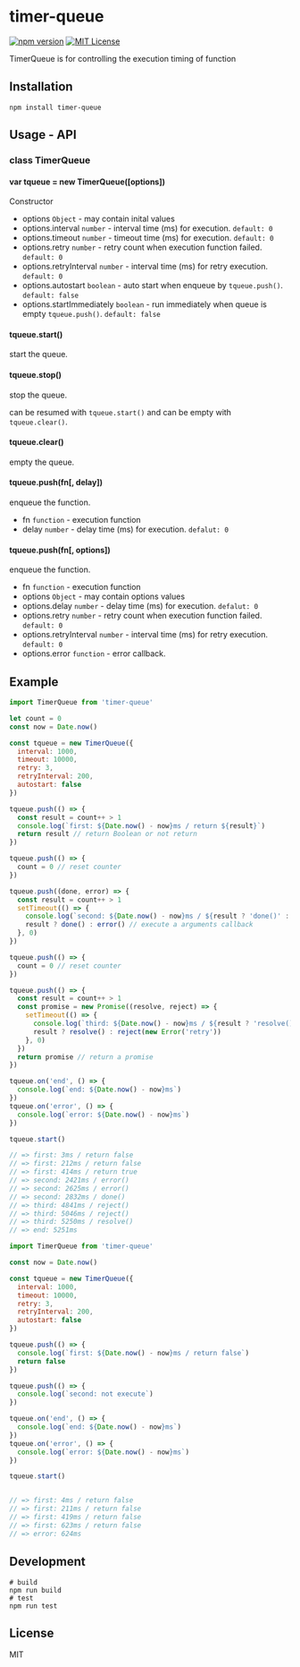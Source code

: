 # timer-queue

[![npm version](https://badge.fury.io/js/timer-queue.svg)](https://badge.fury.io/js/timer-queue)
[![MIT License](http://img.shields.io/badge/license-MIT-blue.svg?style=flat)](LICENSE)

TimerQueue is for controlling the execution timing of function

## Installation

```
npm install timer-queue
```

## Usage - API

### class TimerQueue

#### var tqueue = new TimerQueue([options])

Constructor

- options `Object` - may contain inital values
- options.interval `number` - interval time (ms) for execution. `default: 0`
- options.timeout `number` - timeout time (ms) for execution. `default: 0`
- options.retry `number` - retry count when execution function failed. `default: 0`
- options.retryInterval `number` - interval time (ms) for retry execution. `default: 0`
- options.autostart `boolean` - auto start when enqueue by `tqueue.push()`. `default: false`
- options.startImmediately `boolean` - run immediately when queue is empty `tqueue.push()`. `default: false`

#### tqueue.start()

start the queue.

#### tqueue.stop()

stop the queue.

can be resumed with `tqueue.start()` and can be empty with `tqueue.clear()`.

#### tqueue.clear()

empty the queue.

#### tqueue.push(fn[, delay])

enqueue the function.

- fn `function` - execution function
- delay `number` - delay time (ms) for execution. `defalut: 0`

#### tqueue.push(fn[, options])

enqueue the function.

- fn `function` - execution function
- options `Object` - may contain options values
- options.delay `number` - delay time (ms) for execution. `defalut: 0`
- options.retry `number` - retry count when execution function failed. `default: 0`
- options.retryInterval `number` - interval time (ms) for retry execution. `default: 0`
- options.error `function` - error callback.

## Example

```js
import TimerQueue from 'timer-queue'

let count = 0
const now = Date.now()

const tqueue = new TimerQueue({
  interval: 1000,
  timeout: 10000,
  retry: 3,
  retryInterval: 200,
  autostart: false
})

tqueue.push(() => {
  const result = count++ > 1
  console.log(`first: ${Date.now() - now}ms / return ${result}`)
  return result // return Boolean or not return
})

tqueue.push(() => {
  count = 0 // reset counter
})

tqueue.push((done, error) => {
  const result = count++ > 1
  setTimeout(() => {
    console.log(`second: ${Date.now() - now}ms / ${result ? 'done()' : 'error()'}`)
    result ? done() : error() // execute a arguments callback
  }, 0)
})

tqueue.push(() => {
  count = 0 // reset counter
})

tqueue.push(() => {
  const result = count++ > 1
  const promise = new Promise((resolve, reject) => {
    setTimeout(() => {
      console.log(`third: ${Date.now() - now}ms / ${result ? 'resolve()' : 'reject()'}`)
      result ? resolve() : reject(new Error('retry'))
    }, 0)
  })
  return promise // return a promise
})

tqueue.on('end', () => {
  console.log(`end: ${Date.now() - now}ms`)
})
tqueue.on('error', () => {
  console.log(`error: ${Date.now() - now}ms`)
})

tqueue.start()

// => first: 3ms / return false
// => first: 212ms / return false
// => first: 414ms / return true
// => second: 2421ms / error()
// => second: 2625ms / error()
// => second: 2832ms / done()
// => third: 4841ms / reject()
// => third: 5046ms / reject()
// => third: 5250ms / resolve()
// => end: 5251ms
```

```js
import TimerQueue from 'timer-queue'

const now = Date.now()

const tqueue = new TimerQueue({
  interval: 1000,
  timeout: 10000,
  retry: 3,
  retryInterval: 200,
  autostart: false
})

tqueue.push(() => {
  console.log(`first: ${Date.now() - now}ms / return false`)
  return false
})

tqueue.push(() => {
  console.log(`second: not execute`)
})

tqueue.on('end', () => {
  console.log(`end: ${Date.now() - now}ms`)
})
tqueue.on('error', () => {
  console.log(`error: ${Date.now() - now}ms`)
})

tqueue.start()


// => first: 4ms / return false
// => first: 211ms / return false
// => first: 419ms / return false
// => first: 623ms / return false
// => error: 624ms
```

## Development

```
# build
npm run build
# test
npm run test
```

## License

MIT
